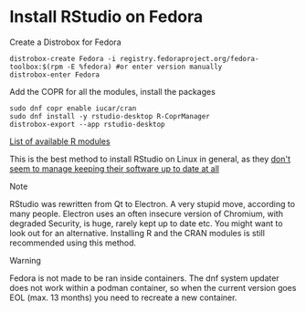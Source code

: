 # Install RStudio on Fedora

Create a Distrobox for Fedora
```
distrobox-create Fedora -i registry.fedoraproject.org/fedora-toolbox:$(rpm -E %fedora) #or enter version manually
distrobox-enter Fedora
```

Add the COPR for all the modules, install the packages
```
sudo dnf copr enable iucar/cran
sudo dnf install -y rstudio-desktop R-CoprManager
distrobox-export --app rstudio-desktop
```

[List of available R modules](https://copr.fedorainfracloud.org/coprs/iucar/cran/packages/)

This is the best method to install RStudio on Linux in general, as they [don't seem to manage keeping their software up to date at all](https://posit.co/download/rstudio-desktop/)

> [!NOTE]
> RStudio was rewritten from Qt to Electron.
> A very stupid move, according to many people.
> Electron uses an often insecure version of Chromium, with degraded Security, is huge, rarely kept up to date etc.
> You might want to look out for an alternative.
> Installing R and the CRAN modules is still recommended using this method.

> [!WARNING]
> Fedora is not made to be ran inside containers.
> The dnf system updater does not work within a podman container, so when the current version goes EOL (max. 13 months) you need to recreate a new container.
